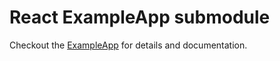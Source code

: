 # React ExampleApp submodule

Checkout the [ExampleApp](https://github.com/jlyshoel/react-example-app) for details and documentation.

